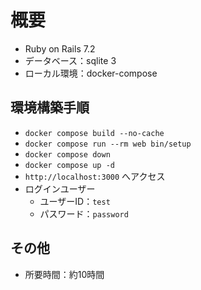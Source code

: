 # 概要

* Ruby on Rails 7.2
* データベース：sqlite 3
* ローカル環境：docker-compose

## 環境構築手順

* `docker compose build --no-cache`
* `docker compose run --rm web bin/setup`
* `docker compose down`
* `docker compose up -d`
* `http://localhost:3000` へアクセス
* ログインユーザー
  * ユーザーID：`test`
  * パスワード：`password`

## その他

* 所要時間：約10時間
